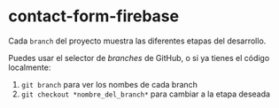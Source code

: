 # contact-form-firebase

Cada `branch` del proyecto muestra las diferentes etapas del desarrollo.

Puedes usar el selector de _branches_ de GitHub, o si ya tienes el código localmente:
1. `git branch` para ver los nombes de cada branch
1. `git checkout *nombre_del_branch*` para cambiar a la etapa deseada
